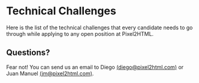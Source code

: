 # Technical Challenges

Here is the list of the technical challenges that every candidate needs to go through while applying to any open position at Pixel2HTML.

## Questions?

Fear not! You can send us an email to Diego [(diego@pixel2html.com)](mailto:diego@pixel2html.com)
or Juan Manuel [(jm@pixel2html.com)](mailto:jm@pixel2html.com).
